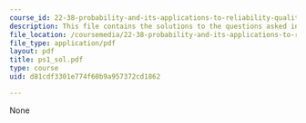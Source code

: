 ```yaml
---
course_id: 22-38-probability-and-its-applications-to-reliability-quality-control-and-risk-assessment-fall-2005
description: This file contains the solutions to the questions asked in the exercise.
file_location: /coursemedia/22-38-probability-and-its-applications-to-reliability-quality-control-and-risk-assessment-fall-2005/d81cdf3301e774f60b9a957372cd1862_ps1_sol.pdf
file_type: application/pdf
layout: pdf
title: ps1_sol.pdf
type: course
uid: d81cdf3301e774f60b9a957372cd1862

---
```

None